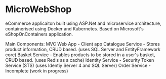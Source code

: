 # MicroWebShop

eCommerce applicaiton built using ASP.Net and microservice architecture, containerised using Docker and Kubernetes.
Based on Microsoft's eShopOnContainers application.

Main Components:
MVC Web App - Client app
Catalogue Service - Stores product information, CRUD based. (uses SQL Server and EntityFramework core)
Basket Service - Enables products to be stored in a user's basket, CRUD based. (uses Redis as a cache)
Identity Service - Security Token Service (STS) (uses Identiy Server 4 and SQL Server) 
Order Service - Incomplete (work in progress)
